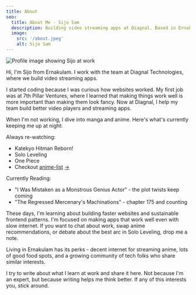 ```yaml
---
title: About
seo:
  title: About Me - Sijo Sam
  description: Building video streaming apps at Diagnal. Based in Ernakulam.
  image:
    src: '/about.jpeg'
    alt: Sijo Sam
---
```


![Profile image showing Sijo at work](/profile.jpg)

Hi, I'm Sijo from Ernakulam. I work with the team at Diagnal Technologies, where we build video streaming apps.

I started coding because I was curious how websites worked. My first job was at 7th Pillar Ventures, where I learned that making things work well is more important than making them look fancy. Now at Diagnal, I help my team build better video players and streaming apps.

When I'm not working, I dive into manga and anime. Here's what's currently keeping me up at night:

Always re-watching:

- Katekyo Hitman Reborn!
- Solo Leveling
- One Piece
- Checkout [anime-list](/anime.md) [→](/anime.md)

Currently Reading:

- "I Was Mistaken as a Monstrous Genius Actor" - the plot twists keep coming
- "The Regressed Mercenary's Machinations" - chapter 175 and counting

These days, I'm learning about building faster websites and sustainable frontend patterns. I'm focused on making apps that work well even with slow internet. If you want to chat about work, swap anime recommendations, or debate about the best arc in Solo Leveling, drop me a note.

Living in Ernakulam has its perks - decent internet for streaming anime, lots of good food spots, and a growing community of tech folks who share similar interests.

I try to write about what I learn at work and share it here. Not because I'm an expert, but because writing helps me think better. If any of this interests you, stick around.

